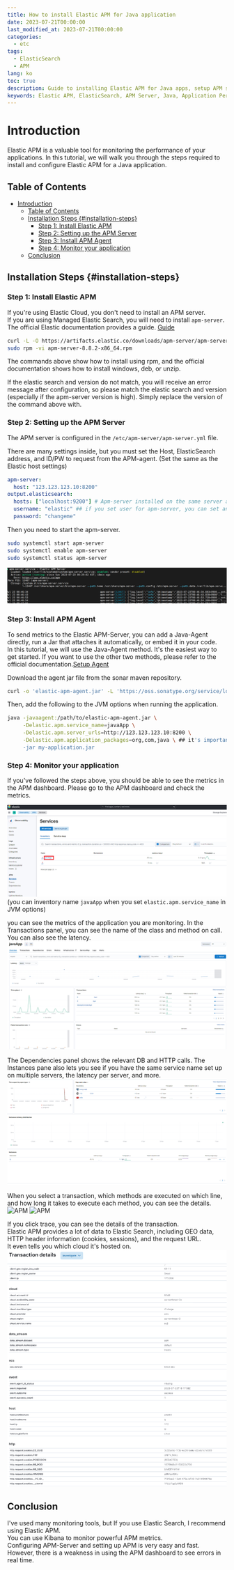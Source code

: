 ```yaml
---
title: How to install Elastic APM for Java application
date: 2023-07-21T00:00:00
last_modified_at: 2023-07-21T00:00:00
categories:
  - etc
tags:
  - ElasticSearch
  - APM
lang: ko
toc: true
description: Guide to installing Elastic APM for Java apps, setup APM server, configure agents, and monitor performance efficiently.
keywords: Elastic APM, ElasticSearch, APM Server, Java, Application Performance Monitoring, APM Agent, JVM, Kibana, Elastic Cloud, Managed Elastic Search
---
```

# Introduction
Elastic APM is a valuable tool for monitoring the performance of your applications. In this tutorial, we will walk you through the steps required to install and configure Elastic APM for a Java application.

## Table of Contents
- [Introduction](#introduction)
  - [Table of Contents](#table-of-contents)
  - [Installation Steps {#installation-steps}](#installation-steps-installation-steps)
    - [Step 1: Install Elastic APM](#step-1-install-elastic-apm)
    - [Step 2: Setting up the APM Server](#step-2-setting-up-the-apm-server)
    - [Step 3: Install APM Agent](#step-3-install-apm-agent)
    - [Step 4: Monitor your application](#step-4-monitor-your-application)
  - [Conclusion](#conclusion)

## Installation Steps {#installation-steps}

### Step 1: Install Elastic APM 
If you're using Elastic Cloud, you don't need to install an APM server.  
If you are using Managed Elastic Search, you will need to install `apm-server`. The official Elastic documentation provides a guide. [Guide](https://www.elastic.co/guide/en/apm/guide/current/installing.html)

``` bash
curl -L -O https://artifacts.elastic.co/downloads/apm-server/apm-server-8.8.2-x86_64.rpm
sudo rpm -vi apm-server-8.8.2-x86_64.rpm
```  
The commands above show how to install using rpm, and the official documentation shows how to install windows, deb, or unzip.  

If the elastic search and version do not match, you will receive an error message after configuration, so please match the elastic search and version (especially if the apm-server version is high).
Simply replace the version of the command above with.


### Step 2: Setting up the APM Server
The APM server is configured in the `/etc/apm-server/apm-server.yml` file.  

There are many settings inside, but you must set the Host, ElasticSearch address, and ID/PW to request from the APM-agent. (Set the same as the Elastic host settings)  
``` yml
apm-server: 
  host: "123.123.123.10:8200"
output.elasticsearch: 
  hosts: ["localhost:9200"] # Apm-server installed on the same server as ElasticSearch
  username: "elastic" ## if you set user for apm-server, you can set another user
  password: "changeme" 
```

Then you need to start the apm-server.  
``` bash
sudo systemctl start apm-server
sudo systemctl enable apm-server
sudo systemctl status apm-server
```
![Status](../../img/230723_ElasticAPM_1.png)

### Step 3: Install APM Agent
To send metrics to the Elastic APM-Server, you can add a Java-Agent directly, run a Jar that attaches it automatically, or embed it in your code.  
In this tutorial, we will use the Java-Agent method. It's the easiest way to get started.
If you want to use the other two methods, please refer to the official documentation.[Setup Agent](https://www.elastic.co/guide/en/apm/agent/java/current/setup.html)  

Download the agent jar file from the sonar maven repository.  
``` bash
curl -o 'elastic-apm-agent.jar' -L 'https://oss.sonatype.org/service/local/artifact/maven/redirect?r=releases&g=co.elastic.apm&a=elastic-apm-agent&v=LATEST'
```  
Then, add the following to the JVM options when running the application.  

``` bash
java -javaagent:/path/to/elastic-apm-agent.jar \
     -Delastic.apm.service_name=javaApp \
     -Delastic.apm.server_urls=http://123.123.123.10:8200 \
     -Delastic.apm.application_packages=org,com,java \ ## it's important for method profiling
     -jar my-application.jar
```

### Step 4: Monitor your application
If you've followed the steps above, you should be able to see the metrics in the APM dashboard.
Please go to the APM dashboard and check the metrics.  

![APM](../../img/230723_ElasticAPM_2.png)  
(you can inventory name `javaApp` when you set `elastic.apm.service_name` in JVM options)

you can see the metrics of the application you are monitoring.
In the Transactions panel, you can see the name of the class and method on call. You can also see the latency.  
![APM](../../img/230723_ElasticAPM_3.png)

The Dependencies panel shows the relevant DB and HTTP calls.
The Instances pane also lets you see if you have the same service name set up on multiple servers, the latency per server, and more.  
![APM](../../img/230723_ElasticAPM_4.png)

When you select a transaction, which methods are executed on which line, and how long it takes to execute each method, you can see the details.
![APM](../../img/230723_ElasticAPM_5_1png)
![APM](../../img/230723_ElasticAPM_5_2png)

If you click trace, you can see the details of the transaction.  
Elastic APM provides a lot of data to Elastic Search, including GEO data, HTTP header information (cookies, sessions), and the request URL.  
It even tells you which cloud it's hosted on.
![APM](../../img/230723_ElasticAPM_6.png)

## Conclusion
I've used many monitoring tools, but If you use Elastic Search, I recommend using Elastic APM.  
You can use Kibana to monitor powerful APM metrics.  
Configuring APM-Server and setting up APM is very easy and fast.
However, there is a weakness in using the APM dashboard to see errors in real time.